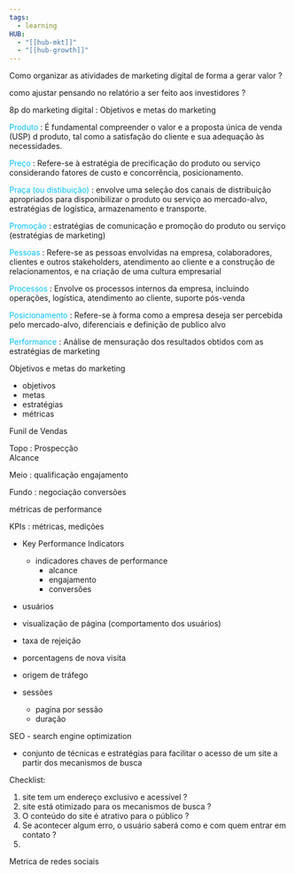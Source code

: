 ```yaml
---
tags:
  - learning
HUB:
  - "[[hub-mkt]]"
  - "[[hub-growth]]"
---
```

 

Como organizar as atividades de marketing digital de forma a gerar valor ?

como ajustar pensando no relatório a ser feito aos investidores ?

8p do marketing digital : Objetivos e metas do marketing


<font color = 00bfff>Produto</font> : É fundamental compreender o valor e a proposta única de venda (USP) d produto, tal como a satisfação do cliente e sua adequação às necessidades.

<font color = 00bfff>Preço</font> : Refere-se à estratégia de precificação do produto ou serviço considerando fatores de custo e concorrência, posicionamento.

<font color = 00bfff>Praça (ou distibuição)</font> : envolve uma seleção dos canais de distribuição  apropriados para disponibilizar o produto ou serviço ao mercado-alvo, estratégias de logística, armazenamento e transporte.

<font color = 00bfff>Promoção</font> :  estratégias de comunicação e promoção do produto ou serviço (estratégias de marketing)

<font color = 00bfff>Pessoas</font> : Refere-se as pessoas envolvidas na empresa, colaboradores, clientes e outros stakeholders, atendimento ao cliente e a construção de relacionamentos, e na criação de uma cultura empresarial 

<font color = 00bfff>Processos</font> : Envolve os processos internos da empresa, incluindo operações, logística, atendimento ao cliente, suporte pós-venda

<font color = 00bfff>Posicionamento</font> : Refere-se à forma como a empresa deseja ser percebida pelo mercado-alvo, diferenciais e definição de publico alvo

<font color = 00bfff>Performance</font> : Análise de mensuração dos resultados obtidos com as estratégias de marketing 


Objetivos e metas do marketing

-  objetivos 
- metas
- estratégias
- métricas

Funil de Vendas

Topo : Prospecção  
Alcance

Meio : qualificação
engajamento

Fundo : negociação
conversões


métricas de performance 

KPIs : métricas, medições

- Key Performance Indicators
	- indicadores chaves de performance 
		- alcance
		- engajamento
		- conversões 


- usuários 
- visualização de página (comportamento dos usuários)
- taxa de rejeição
- porcentagens de nova visita
- origem de tráfego
- sessões 
	- pagina por sessão
	- duração 





SEO - search engine optimization 
- conjunto de técnicas e estratégias para facilitar o acesso de um site a partir dos mecanismos de busca 


Checklist:

1. site tem um endereço exclusivo e acessível ?
2. site está otimizado para os mecanismos de busca ?
3. O conteúdo do site é atrativo para o público ?
4. Se acontecer algum erro, o usuário saberá como e com quem entrar em contato ?
5. 

Metrica de redes sociais

